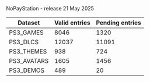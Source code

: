 NoPayStation - release 21 May 2025

|  Dataset  |Valid entries|Pending entries|
|-----------|-------------|---------------|
| PS3_GAMES |     8046    |      1320     |
|  PS3_DLCS |    12037    |     11091     |
| PS3_THEMES|     938     |      724      |
|PS3_AVATARS|     1605    |      1456     |
| PS3_DEMOS |     489     |       20      |